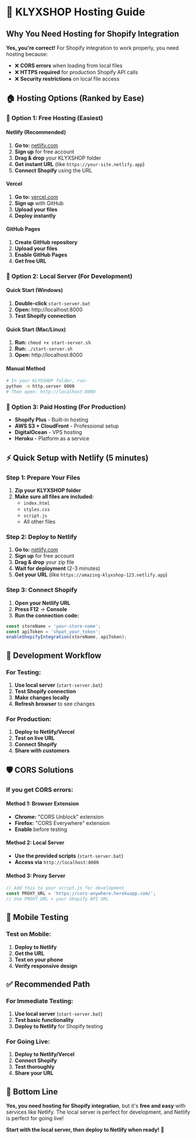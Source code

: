 # 🚀 KLYXSHOP Hosting Guide

## **Why You Need Hosting for Shopify Integration**

**Yes, you're correct!** For Shopify integration to work properly, you need hosting because:

- ❌ **CORS errors** when loading from local files
- ❌ **HTTPS required** for production Shopify API calls
- ❌ **Security restrictions** on local file access

## **🏠 Hosting Options (Ranked by Ease)**

### **🥇 Option 1: Free Hosting (Easiest)**

#### **Netlify (Recommended)**
1. **Go to:** [netlify.com](https://netlify.com)
2. **Sign up** for free account
3. **Drag & drop** your KLYXSHOP folder
4. **Get instant URL** (like `https://your-site.netlify.app`)
5. **Connect Shopify** using the URL

#### **Vercel**
1. **Go to:** [vercel.com](https://vercel.com)
2. **Sign up** with GitHub
3. **Upload your files**
4. **Deploy instantly**

#### **GitHub Pages**
1. **Create GitHub repository**
2. **Upload your files**
3. **Enable GitHub Pages**
4. **Get free URL**

### **🥈 Option 2: Local Server (For Development)**

#### **Quick Start (Windows)**
1. **Double-click** `start-server.bat`
2. **Open:** http://localhost:8000
3. **Test Shopify connection**

#### **Quick Start (Mac/Linux)**
1. **Run:** `chmod +x start-server.sh`
2. **Run:** `./start-server.sh`
3. **Open:** http://localhost:8000

#### **Manual Method**
```bash
# In your KLYXSHOP folder, run:
python -m http.server 8000
# Then open: http://localhost:8000
```

### **🥉 Option 3: Paid Hosting (For Production)**

- **Shopify Plus** - Built-in hosting
- **AWS S3 + CloudFront** - Professional setup
- **DigitalOcean** - VPS hosting
- **Heroku** - Platform as a service

## **⚡ Quick Setup with Netlify (5 minutes)**

### **Step 1: Prepare Your Files**
1. **Zip your KLYXSHOP folder**
2. **Make sure all files are included:**
   - `index.html`
   - `styles.css`
   - `script.js`
   - All other files

### **Step 2: Deploy to Netlify**
1. **Go to:** [netlify.com](https://netlify.com)
2. **Sign up** for free account
3. **Drag & drop** your zip file
4. **Wait for deployment** (2-3 minutes)
5. **Get your URL** (like `https://amazing-klyxshop-123.netlify.app`)

### **Step 3: Connect Shopify**
1. **Open your Netlify URL**
2. **Press F12** → **Console**
3. **Run the connection code:**
```javascript
const storeName = 'your-store-name';
const apiToken = 'shpat_your_token';
enableShopifyIntegration(storeName, apiToken);
```

## **🔧 Development Workflow**

### **For Testing:**
1. **Use local server** (`start-server.bat`)
2. **Test Shopify connection**
3. **Make changes locally**
4. **Refresh browser** to see changes

### **For Production:**
1. **Deploy to Netlify/Vercel**
2. **Test on live URL**
3. **Connect Shopify**
4. **Share with customers**

## **🛡️ CORS Solutions**

### **If you get CORS errors:**

#### **Method 1: Browser Extension**
- **Chrome:** "CORS Unblock" extension
- **Firefox:** "CORS Everywhere" extension
- **Enable** before testing

#### **Method 2: Local Server**
- **Use the provided scripts** (`start-server.bat`)
- **Access via** `http://localhost:8000`

#### **Method 3: Proxy Server**
```javascript
// Add this to your script.js for development
const PROXY_URL = 'https://cors-anywhere.herokuapp.com/';
// Use PROXY_URL + your Shopify API URL
```

## **📱 Mobile Testing**

### **Test on Mobile:**
1. **Deploy to Netlify**
2. **Get the URL**
3. **Test on your phone**
4. **Verify responsive design**

## **✅ Recommended Path**

### **For Immediate Testing:**
1. **Use local server** (`start-server.bat`)
2. **Test basic functionality**
3. **Deploy to Netlify** for Shopify testing

### **For Going Live:**
1. **Deploy to Netlify/Vercel**
2. **Connect Shopify**
3. **Test thoroughly**
4. **Share your URL**

## **🎯 Bottom Line**

**Yes, you need hosting for Shopify integration**, but it's **free and easy** with services like Netlify. The local server is perfect for development, and Netlify is perfect for going live!

**Start with the local server, then deploy to Netlify when ready!** 🚀
